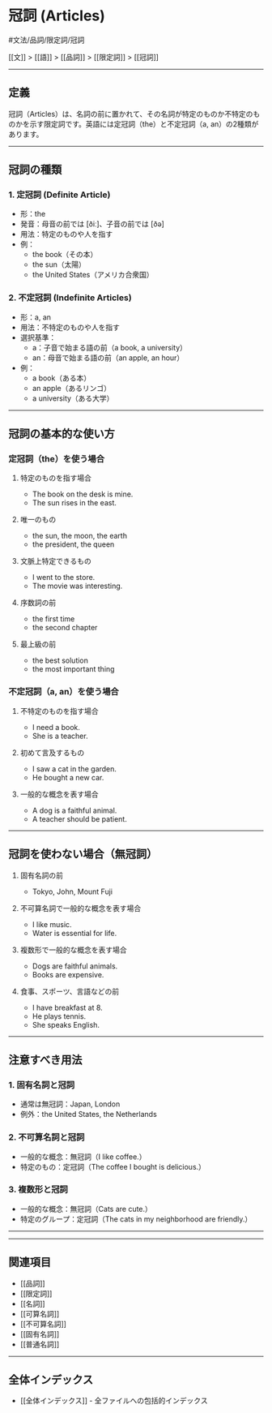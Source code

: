 # 冠詞 (Articles)

#文法/品詞/限定詞/冠詞

[[文]] > [[語]] > [[品詞]] > [[限定詞]] > [[冠詞]]

---

## 定義
冠詞（Articles）は、名詞の前に置かれて、その名詞が特定のものか不特定のものかを示す限定詞です。英語には定冠詞（the）と不定冠詞（a, an）の2種類があります。

---

## 冠詞の種類

### 1. 定冠詞 (Definite Article)
- 形：the
- 発音：母音の前では [ðiː]、子音の前では [ðə]
- 用法：特定のものや人を指す
- 例：
  - the book（その本）
  - the sun（太陽）
  - the United States（アメリカ合衆国）

### 2. 不定冠詞 (Indefinite Articles)
- 形：a, an
- 用法：不特定のものや人を指す
- 選択基準：
  - a：子音で始まる語の前（a book, a university）
  - an：母音で始まる語の前（an apple, an hour）
- 例：
  - a book（ある本）
  - an apple（あるリンゴ）
  - a university（ある大学）

---

## 冠詞の基本的な使い方

### 定冠詞（the）を使う場合
1. 特定のものを指す場合
   - The book on the desk is mine.
   - The sun rises in the east.

2. 唯一のもの
   - the sun, the moon, the earth
   - the president, the queen

3. 文脈上特定できるもの
   - I went to the store.
   - The movie was interesting.

4. 序数詞の前
   - the first time
   - the second chapter

5. 最上級の前
   - the best solution
   - the most important thing

### 不定冠詞（a, an）を使う場合
1. 不特定のものを指す場合
   - I need a book.
   - She is a teacher.

2. 初めて言及するもの
   - I saw a cat in the garden.
   - He bought a new car.

3. 一般的な概念を表す場合
   - A dog is a faithful animal.
   - A teacher should be patient.

---

## 冠詞を使わない場合（無冠詞）

1. 固有名詞の前
   - Tokyo, John, Mount Fuji

2. 不可算名詞で一般的な概念を表す場合
   - I like music.
   - Water is essential for life.

3. 複数形で一般的な概念を表す場合
   - Dogs are faithful animals.
   - Books are expensive.

4. 食事、スポーツ、言語などの前
   - I have breakfast at 8.
   - He plays tennis.
   - She speaks English.

---

## 注意すべき用法

### 1. 固有名詞と冠詞
- 通常は無冠詞：Japan, London
- 例外：the United States, the Netherlands

### 2. 不可算名詞と冠詞
- 一般的な概念：無冠詞（I like coffee.）
- 特定のもの：定冠詞（The coffee I bought is delicious.）

### 3. 複数形と冠詞
- 一般的な概念：無冠詞（Cats are cute.）
- 特定のグループ：定冠詞（The cats in my neighborhood are friendly.）

---

---

## 関連項目
- [[品詞]]
- [[限定詞]]
- [[名詞]]
- [[可算名詞]]
- [[不可算名詞]]
- [[固有名詞]]
- [[普通名詞]]

---

## 全体インデックス
- [[全体インデックス]] - 全ファイルへの包括的インデックス
